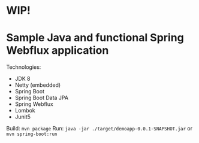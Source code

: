 # WIP!

# Sample Java and functional Spring Webflux application

Technologies:
- JDK 8
- Netty (embedded)
- Spring Boot
- Spring Boot Data JPA
- Spring Webflux
- Lombok
- Junit5

Build: `mvn package`
Run: `java -jar ./target/demoapp-0.0.1-SNAPSHOT.jar` or `mvn spring-boot:run`